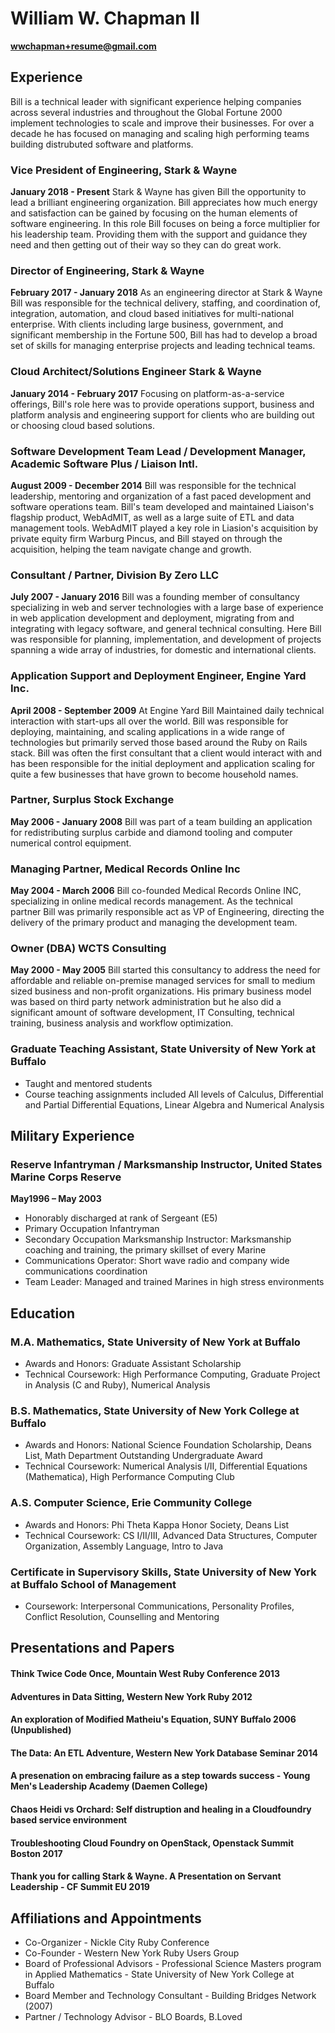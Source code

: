 # William W. Chapman II
**wwchapman+resume@gmail.com**

## Experience
  Bill is a technical leader with significant experience helping companies across several industries and throughout the Global Fortune 2000 implement technologies to scale and improve their businesses. For over a decade he has focused on managing and scaling high performing teams building distrubuted software and platforms. 

### Vice President of Engineering, Stark & Wayne
**January 2018 - Present**
Stark & Wayne has given Bill the opportunity to lead a brilliant engineering organization. Bill appreciates how much energy and satisfaction can be gained by focusing on the human elements of software engineering. In this role Bill focuses on being a force multiplier for his leadership team. Providing them with the support and guidance they need and then getting out of their way so they can do great work.

### Director of Engineering, Stark & Wayne
**February 2017 - January 2018**
  As an engineering director at Stark & Wayne Bill was responsible for the technical delivery, staffing, and coordination of, integration, automation, and cloud based initiatives for multi-national enterprise. With clients including large business, government, and significant membership in the Fortune 500, Bill has had to develop a broad set of skills for managing enterprise projects and leading technical teams.

### Cloud Architect/Solutions Engineer  Stark & Wayne
**January 2014 - February 2017**
Focusing on platform-as-a-service offerings, Bill's role here was to provide operations support, business and platform analysis and engineering support for clients who are building out or choosing cloud based solutions. 

### Software Development Team Lead / Development Manager,  Academic Software Plus / Liaison Intl.
**August 2009 - December 2014**
Bill was responsible for the technical leadership, mentoring and organization of a fast paced development and software operations team. Bill's team developed and maintained Liaison's flagship product, WebAdMIT, as well as a large suite of ETL and data management tools. WebAdMIT played a key role in Liasion's acquisition by private equity firm Warburg Pincus, and Bill stayed on through the acquisition, helping the team navigate change and growth. 

### Consultant / Partner, Division By Zero LLC
**July 2007 - January 2016**
Bill was a founding member of consultancy specializing in web and server technologies with a large base of experience in web application development and deployment, migrating from and integrating with legacy software, and general technical consulting. Here Bill was responsible for planning, implementation, and development of projects spanning a wide array of industries, for domestic and international clients.

### Application Support and Deployment Engineer, Engine Yard Inc.
**April 2008 - September 2009**
At Engine Yard Bill Maintained daily technical interaction with start-ups all over the world. Bill was responsible for deploying, maintaining, and scaling applications in a wide range of technologies but primarily served those based around the Ruby on Rails stack. Bill was often the first consultant that a client would interact with and has been responsible for the initial deployment and application scaling for quite a few businesses that have grown to become household names.

### Partner, Surplus Stock Exchange 
**May 2006 - January 2008**
Bill was part of a team building an application for redistributing surplus carbide and diamond tooling and computer numerical control equipment. 

### Managing Partner, Medical Records Online Inc
**May 2004 - March 2006**
Bill co-founded Medical Records Online INC, specializing in online medical records management. As the technical partner Bill was primarily responsible act as VP of Engineering, directing the delivery of the primary product and managing the development team. 

### Owner (DBA) WCTS Consulting 
**May 2000 - May 2005** 
Bill started this consultancy to address the need for affordable and reliable on-premise managed services for small to medium sized business and non-profit organizations. His primary business model was based on third party network administration but he also did a significant amount of software development, IT Consulting, technical training, business analysis and workflow optimization.

### Graduate Teaching Assistant, State University of New York at Buffalo
* Taught and mentored students
* Course teaching assignments included All levels of Calculus, Differential and Partial Differential Equations, Linear Algebra and Numerical Analysis

## Military Experience

### Reserve Infantryman / Marksmanship Instructor, United States Marine Corps Reserve
**May1996 – May 2003**
* Honorably discharged at rank of Sergeant (E5) 
* Primary Occupation Infantryman
* Secondary Occupation Marksmanship Instructor: Marksmanship coaching and training, the primary skillset of every Marine
* Communications Operator: Short wave radio and company wide communications coordination
* Team Leader: Managed and trained Marines in high stress environments

## Education

### M.A. Mathematics, State University of New York at Buffalo
* Awards and Honors:  Graduate Assistant Scholarship
* Technical Coursework: High Performance Computing, Graduate Project in Analysis (C and Ruby), Numerical Analysis

### B.S. Mathematics, State University of New York College at Buffalo
* Awards and Honors: National Science Foundation Scholarship, Deans List, Math Department Outstanding Undergraduate Award
* Technical Coursework: Numerical Analysis I/II, Differential Equations (Mathematica), High Performance Computing Club

### A.S. Computer Science, Erie Community College
* Awards and Honors: Phi Theta Kappa Honor Society, Deans List
* Technical Coursework: CS I/II/III, Advanced Data Structures, Computer Organization, Assembly Language, Intro to Java

### Certificate in Supervisory Skills, State University of New York at Buffalo School of Management
* Coursework: Interpersonal Communications, Personality Profiles, Conflict Resolution, Counselling and Mentoring 

## Presentations and Papers
#### Think Twice Code Once,  Mountain West Ruby Conference 2013
#### Adventures in Data Sitting, Western New York Ruby 2012
#### An exploration of Modified Matheiu's Equation, SUNY Buffalo 2006 (Unpublished)
#### The Data: An ETL Adventure, Western New York Database Seminar 2014
#### A presenation on embracing failure as a step towards success - Young Men's Leadership Academy (Daemen College) 
#### Chaos Heidi vs Orchard: Self distruption and healing in a Cloudfoundry based service environment 
#### Troubleshooting Cloud Foundry on OpenStack, Openstack Summit Boston 2017 
#### Thank you for calling Stark & Wayne. A Presentation on Servant Leadership - CF Summit EU 2019

## Affiliations and Appointments
* Co-Organizer - Nickle City Ruby Conference
* Co-Founder - Western New York Ruby Users Group
* Board of Professional Advisors - Professional Science Masters program in Applied Mathematics - State University of New York College at Buffalo
* Board Member and Technology Consultant - Building Bridges Network (2007)
* Partner / Technology Advisor - BLO Boards, B.Loved

